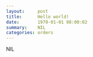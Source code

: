 ```yaml
---
layout:     post
title:      Hello world!
date:       1970-01-01 08:00:02
summary:    NIL
categories: orders
---
```

NIL
